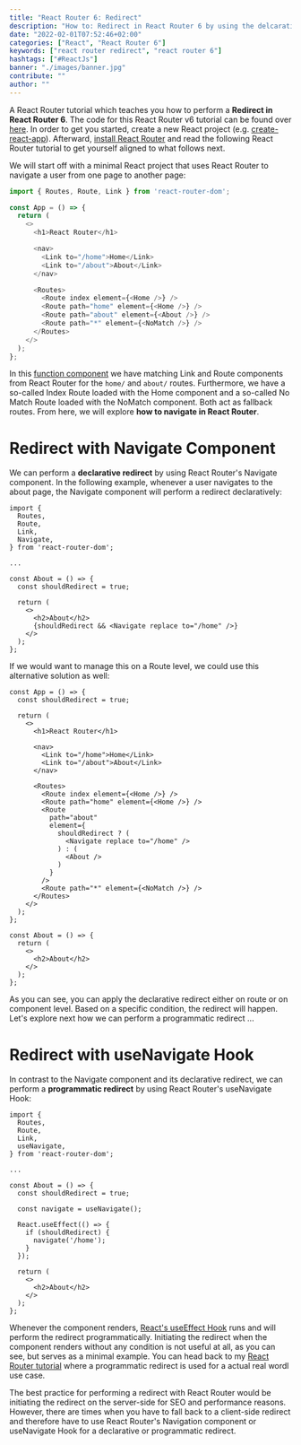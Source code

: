 ```yaml
---
title: "React Router 6: Redirect"
description: "How to: Redirect in React Router 6 by using the delcarative Navigate component or the programmatic useNavigate Hook ..."
date: "2022-02-01T07:52:46+02:00"
categories: ["React", "React Router 6"]
keywords: ["react router redirect", "react router 6"]
hashtags: ["#ReactJs"]
banner: "./images/banner.jpg"
contribute: ""
author: ""
---
```


<Sponsorship />

A React Router tutorial which teaches you how to perform a **Redirect in React Router 6**. The code for this React Router v6 tutorial can be found over [here](https://github.com/the-road-to-learn-react/react-router-6-examples). In order to get you started, create a new React project (e.g. [create-react-app](https://github.com/facebook/create-react-app)). Afterward, [install React Router](https://reactrouter.com/docs/en/v6/getting-started/installation#basic-installation) and read the following React Router tutorial to get yourself aligned to what follows next.

<ReadMore label="React Router 6 Introduction" link="/react-router/" />

We will start off with a minimal React project that uses React Router to navigate a user from one page to another page:

```javascript
import { Routes, Route, Link } from 'react-router-dom';

const App = () => {
  return (
    <>
      <h1>React Router</h1>

      <nav>
        <Link to="/home">Home</Link>
        <Link to="/about">About</Link>
      </nav>

      <Routes>
        <Route index element={<Home />} />
        <Route path="home" element={<Home />} />
        <Route path="about" element={<About />} />
        <Route path="*" element={<NoMatch />} />
      </Routes>
    </>
  );
};
```

In this [function component](/react-function-component/) we have matching Link and Route components from React Router for the `home/` and `about/` routes. Furthermore, we have a so-called Index Route loaded with the Home component and a so-called No Match Route loaded with the NoMatch component. Both act as fallback routes. From here, we will explore **how to navigate in React Router**.

# Redirect with Navigate Component

We can perform a **declarative redirect** by using React Router's Navigate component. In the following example, whenever a user navigates to the about page, the Navigate component will perform a redirect declaratively:

```javascript{5,11,16}
import {
  Routes,
  Route,
  Link,
  Navigate,
} from 'react-router-dom';

...

const About = () => {
  const shouldRedirect = true;

  return (
    <>
      <h2>About</h2>
      {shouldRedirect && <Navigate replace to="/home" />}
    </>
  );
};
```

If we would want to manage this on a Route level, we could use this alternative solution as well:

```javascript{2,19-23}
const App = () => {
  const shouldRedirect = true;

  return (
    <>
      <h1>React Router</h1>

      <nav>
        <Link to="/home">Home</Link>
        <Link to="/about">About</Link>
      </nav>

      <Routes>
        <Route index element={<Home />} />
        <Route path="home" element={<Home />} />
        <Route
          path="about"
          element={
            shouldRedirect ? (
              <Navigate replace to="/home" />
            ) : (
              <About />
            )
          }
        />
        <Route path="*" element={<NoMatch />} />
      </Routes>
    </>
  );
};

const About = () => {
  return (
    <>
      <h2>About</h2>
    </>
  );
};
```

As you can see, you can apply the declarative redirect either on route or on component level. Based on a specific condition, the redirect will happen. Let's explore next how we can perform a programmatic redirect ...

# Redirect with useNavigate Hook

In contrast to the Navigate component and its declarative redirect, we can perform a **programmatic redirect** by using React Router's useNavigate Hook:

```javascript{5,11,13,15-19}
import {
  Routes,
  Route,
  Link,
  useNavigate,
} from 'react-router-dom';

...

const About = () => {
  const shouldRedirect = true;

  const navigate = useNavigate();

  React.useEffect(() => {
    if (shouldRedirect) {
      navigate('/home');
    }
  });

  return (
    <>
      <h2>About</h2>
    </>
  );
};
```

Whenever the component renders, [React's useEffect Hook](/react-useeffect-hook/) runs and will perform the redirect programmatically. Initiating the redirect when the component renders without any condition is not useful at all, as you can see, but serves as a minimal example. You can head back to my [React Router tutorial](/react-router/) where a programmatic redirect is used for a actual real wordl use case.

<Divider />

The best practice for performing a redirect with React Router would be initiating the redirect on the server-side for SEO and performance reasons. However, there are times when you have to fall back to a client-side redirect and therefore have to use React Router's Navigation component or useNavigate Hook for a declarative or programmatic redirect.